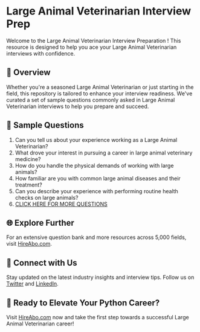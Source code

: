 # Large Animal Veterinarian Interview Prep

Welcome to the Large Animal Veterinarian Interview Preparation ! This resource is designed to help you ace your Large Animal Veterinarian interviews with confidence.

## 🚀 Overview

Whether you're a seasoned Large Animal Veterinarian or just starting in the field, this repository is tailored to enhance your interview readiness. We've curated a set of sample questions commonly asked in Large Animal Veterinarian interviews to help you prepare and succeed.

## 📝 Sample Questions

1. Can you tell us about your experience working as a Large Animal Veterinarian?
2. What drove your interest in pursuing a career in large animal veterinary medicine?
3. How do you handle the physical demands of working with large animals?
4. How familiar are you with common large animal diseases and their treatment?
5. Can you describe your experience with performing routine health checks on large animals?
6. [CLICK HERE FOR MORE QUESTIONS](https://hireabo.com/job/24_0_4/Large%20Animal%20Veterinarian)

## 🌐 Explore Further

For an extensive question bank and more resources across 5,000 fields, visit [HireAbo.com](https://www.hireabo.com).

## 📱 Connect with Us

Stay updated on the latest industry insights and interview tips. Follow us on [Twitter](https://twitter.com/hireabo) and [LinkedIn](https://www.linkedin.com/in/hire-abo-3609972a8/).

## 🚀 Ready to Elevate Your Python Career?

Visit [HireAbo.com](https://www.hireabo.com) now and take the first step towards a successful Large Animal Veterinarian career!
